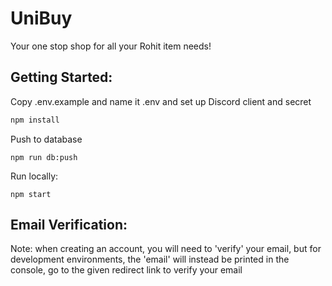 # UniBuy 

Your one stop shop for all your Rohit item needs!

## Getting Started:

Copy .env.example and name it .env and set up Discord client and secret

```bash
npm install
```

Push to database
```
npm run db:push
```

Run locally:
```
npm start
```

## Email Verification:

Note: when creating an account, you will need to 'verify' your email, but for development environments, the 'email' will instead be printed in the console, go to the given redirect link to verify your email